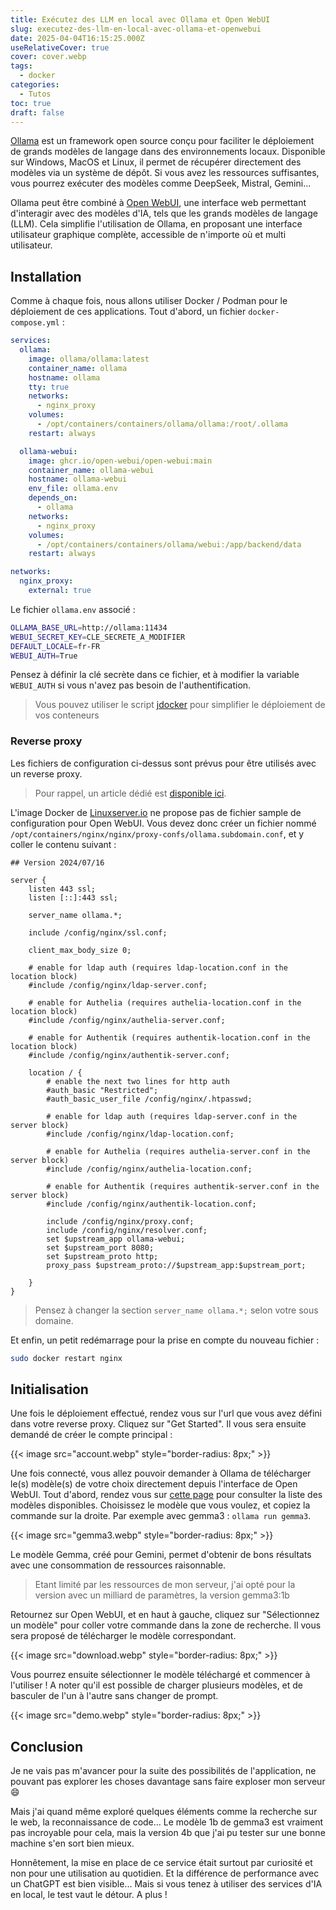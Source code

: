 ```yaml
---
title: Exécutez des LLM en local avec Ollama et Open WebUI
slug: executez-des-llm-en-local-avec-ollama-et-openwebui
date: 2025-04-04T16:15:25.000Z
useRelativeCover: true
cover: cover.webp
tags:
  - docker
categories:
  - Tutos
toc: true
draft: false
---
```


[Ollama](https://ollama.com/) est un framework open source conçu pour faciliter
le déploiement de grands modèles de langage dans des environnements locaux.
Disponible sur Windows, MacOS et Linux, il permet de récupérer directement des
modèles via un système de dépôt. Si vous avez les ressources suffisantes, vous
pourrez exécuter des modèles comme DeepSeek, Mistral, Gemini...

Ollama peut être combiné à [Open WebUI](https://github.com/open-webui/open-webui),
une interface web permettant d'interagir avec des modèles d'IA, tels que les grands
modèles de langage (LLM). Cela simplifie l'utilisation de Ollama, en proposant une
interface utilisateur graphique complète, accessible de n'importe où et multi utilisateur.

## Installation

Comme à chaque fois, nous allons utiliser Docker / Podman pour le déploiement de
ces applications. Tout d'abord, un fichier `docker-compose.yml` :

```yml
services:
  ollama:
    image: ollama/ollama:latest
    container_name: ollama
    hostname: ollama
    tty: true
    networks:
      - nginx_proxy
    volumes:
      - /opt/containers/containers/ollama/ollama:/root/.ollama
    restart: always

  ollama-webui:
    image: ghcr.io/open-webui/open-webui:main
    container_name: ollama-webui
    hostname: ollama-webui
    env_file: ollama.env
    depends_on:
      - ollama
    networks:
      - nginx_proxy
    volumes:
      - /opt/containers/containers/ollama/webui:/app/backend/data
    restart: always

networks:
  nginx_proxy:
    external: true
```

Le fichier `ollama.env` associé :

```bash
OLLAMA_BASE_URL=http://ollama:11434
WEBUI_SECRET_KEY=CLE_SECRETE_A_MODIFIER
DEFAULT_LOCALE=fr-FR
WEBUI_AUTH=True
```

Pensez à définir la clé secrète dans ce fichier, et à modifier la variable `WEBUI_AUTH`
si vous n'avez pas besoin de l'authentification.

> Vous pouvez utiliser le script [jdocker](https://github.com/jeremky/jdocker)
pour simplifier le déploiement de vos conteneurs

### Reverse proxy

Les fichiers de configuration ci-dessus sont prévus pour être utilisés avec un
reverse proxy.

> Pour rappel, un article dédié est [disponible ici](/posts/reverse-proxy-nginx/).

L'image Docker de [Linuxserver.io](https://docs.linuxserver.io/general/swag/) ne
propose pas de fichier sample de configuration pour Open WebUI. Vous devez donc
créer un fichier nommé `/opt/containers/nginx/nginx/proxy-confs/ollama.subdomain.conf`,
et y coller le contenu suivant :

```nginx
## Version 2024/07/16

server {
    listen 443 ssl;
    listen [::]:443 ssl;

    server_name ollama.*;

    include /config/nginx/ssl.conf;

    client_max_body_size 0;

    # enable for ldap auth (requires ldap-location.conf in the location block)
    #include /config/nginx/ldap-server.conf;

    # enable for Authelia (requires authelia-location.conf in the location block)
    #include /config/nginx/authelia-server.conf;

    # enable for Authentik (requires authentik-location.conf in the location block)
    #include /config/nginx/authentik-server.conf;

    location / {
        # enable the next two lines for http auth
        #auth_basic "Restricted";
        #auth_basic_user_file /config/nginx/.htpasswd;

        # enable for ldap auth (requires ldap-server.conf in the server block)
        #include /config/nginx/ldap-location.conf;

        # enable for Authelia (requires authelia-server.conf in the server block)
        #include /config/nginx/authelia-location.conf;

        # enable for Authentik (requires authentik-server.conf in the server block)
        #include /config/nginx/authentik-location.conf;

        include /config/nginx/proxy.conf;
        include /config/nginx/resolver.conf;
        set $upstream_app ollama-webui;
        set $upstream_port 8080;
        set $upstream_proto http;
        proxy_pass $upstream_proto://$upstream_app:$upstream_port;

    }
}
```

> Pensez à changer la section `server_name ollama.*;` selon votre sous domaine.

Et enfin, un petit redémarrage pour la prise en compte du nouveau fichier :

```bash
sudo docker restart nginx
```

## Initialisation

Une fois le déploiement effectué, rendez vous sur l'url que vous avez défini dans
votre reverse proxy. Cliquez sur "Get Started". Il vous sera ensuite demandé de
créer le compte principal :

{{< image src="account.webp" style="border-radius: 8px;" >}}

Une fois connecté, vous allez pouvoir demander à Ollama de télécharger le(s)
modèle(s) de votre choix directement depuis l'interface de Open WebUI. Tout d'abord,
rendez vous sur [cette page](https://ollama.com/search) pour consulter la liste
des modèles disponibles. Choisissez le modèle que vous voulez, et copiez la commande
sur la droite. Par exemple avec gemma3 : `ollama run gemma3`.

{{< image src="gemma3.webp" style="border-radius: 8px;" >}}

Le modèle Gemma, créé pour Gemini, permet d'obtenir de bons résultats avec une
consommation de ressources raisonnable.

> Etant limité par les ressources de mon serveur, j'ai opté pour la version avec
un milliard de paramètres, la version gemma3:1b

Retournez sur Open WebUI, et en haut à gauche, cliquez sur "Sélectionnez un modèle"
pour coller votre commande dans la zone de recherche. Il vous sera proposé de
télécharger le modèle correspondant.

{{< image src="download.webp" style="border-radius: 8px;" >}}

Vous pourrez ensuite sélectionner le modèle téléchargé et commencer à
l'utiliser ! A noter qu'il est possible de charger plusieurs modèles, et de
basculer de l'un à l'autre sans changer de prompt.

{{< image src="demo.webp" style="border-radius: 8px;" >}}

## Conclusion

Je ne vais pas m'avancer pour la suite des possibilités de l'application, ne pouvant
pas explorer les choses davantage sans faire exploser mon serveur :smile:

Mais j'ai quand même exploré quelques éléments comme la recherche sur le web,
la reconnaissance de code... Le modèle 1b de gemma3 est vraiment pas incroyable
pour cela, mais la version 4b que j'ai pu tester sur une bonne machine s'en sort
bien mieux.

Honnêtement, la mise en place de ce service était surtout par curiosité et non
pour une utilisation au quotidien. Et la différence de performance avec un ChatGPT
est bien visible... Mais si vous tenez à utiliser des services d'IA en local,
le test vaut le détour. A plus !
